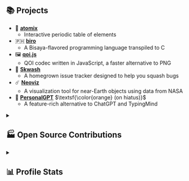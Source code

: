 ## 📚 Projects

- 🧪 [**atomix**](https://github.com/RickyC0626/atomix)
  - Interactive periodic table of elements
- 🇵🇭 [**biro**](https://github.com/RickyC0626/biro)
  - A Bisaya-flavored programming language transpiled to C
- 🖼️ [**qoi.js**](https://github.com/rickyc0626/qoi.js)
  - QOI codec written in JavaScript, a faster alternative to PNG
- 🐛 [**Skwash**](https://github.com/rickyc0626/skwash)
  - A homegrown issue tracker designed to help you squash bugs
- ☄️ [**Neoviz**](https://github.com/RickyC0626/neoviz)
  - A visualization tool for near-Earth objects using data from NASA
- 🤖 [**PersonalGPT**](https://github.com/personalgpt/personalgpt) $\textsf{\color{orange} (on hiatus)}$
  - A feature-rich alternative to ChatGPT and TypingMind
<!-- - 📦 [**Vozel**](https://github.com/rickyc0626/vozel) $\textsf{\color{red} (early planning stage)}$
  - A voxel engine made by someone crazy enough to do it from scratch -->
<!-- - 🧠 [**Vibrainium**](https://github.com/rickyc0626/vibrainium) $\textsf{\color{red} (early planning stage)}$
  - A forum like StackOverflow for you and your future self -->

<details>
  <summary><h2>🏭 Open Source Contributions</h2></summary>
  <div align="left">
    <a href="https://github.com/liveblocks/liveblocks" title="liveblocks/liveblocks">
      <img src="https://github-readme-stats-rickyc0626.vercel.app/api/pin/?username=liveblocks&repo=liveblocks&theme=dark&hide_border=true">
    </a>
    <a href="https://github.com/dotansimha/graphql-code-generator" title="dotansimha/graphql-code-generator">
      <img src="https://github-readme-stats-rickyc0626.vercel.app/api/pin/?username=dotansimha&repo=graphql-code-generator&theme=dark&hide_border=true">
    </a>
    <a href="https://github.com/dotansimha/graphql-yoga" title="dotansimha/graphql-yoga">
      <img src="https://github-readme-stats-rickyc0626.vercel.app/api/pin/?username=dotansimha&repo=graphql-yoga&theme=dark&hide_border=true">
    </a>
    <a href="https://github.com/boardgameio/boardgame.io" title="boardgameio/boardgame.io">
      <img src="https://github-readme-stats-rickyc0626.vercel.app/api/pin/?username=boardgameio&repo=boardgame.io&theme=dark&hide_border=true">
    </a>
    <a href="https://github.com/questdb/questdb" title="questdb/questdb">
      <img src="https://github-readme-stats-rickyc0626.vercel.app/api/pin/?username=questdb&repo=questdb&theme=dark&hide_border=true">
    </a>
    <a href="https://github.com/manimcommunity/manim" title="ManimCommunity/manim">
      <img src="https://github-readme-stats-rickyc0626.vercel.app/api/pin/?username=manimcommunity&repo=manim&theme=dark&hide_border=true">
    </a>
    <a href="https://github.com/ManimCommunity/ManimPango" title="ManimCommunity/ManimPango">
      <img src="https://github-readme-stats-rickyc0626.vercel.app/api/pin/?username=manimcommunity&repo=manimpango&theme=dark&hide_border=true">
    </a>
    <a href="https://github.com/discourse/discourse" title="discourse/discourse">
      <img src="https://github-readme-stats-rickyc0626.vercel.app/api/pin/?username=discourse&repo=discourse&theme=dark&hide_border=true">
    </a>
    <a href="https://github.com/discourse/discourse-data-explorer" title="discourse/discourse-data-explorer">
      <img src="https://github-readme-stats-rickyc0626.vercel.app//api/pin/?username=discourse&repo=discourse-data-explorer&theme=dark&hide_border=true">
    </a>
  </div>
</details>

<details>
  <summary><h2>📊 Profile Stats</h2></summary>

  <a href="https://git.io/streak-stats">
    <img src="https://streak-stats.demolab.com?user=rickyc0626&theme=dark&hide_border=true">
  </a>
  <a href="https://github.com/anuraghazra/github-readme-stats">
    <img src="https://github-readme-stats-rickyc0626.vercel.app/api?username=rickyc0626&show_icons=true&theme=dark&hide_border=true&count_private=true&show=prs_merged_percentage">
  </a>
</details>
